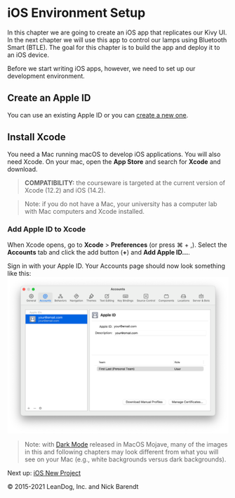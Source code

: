# iOS Environment Setup

In this chapter we are going to create an iOS app that replicates our Kivy UI. In the next chapter we will use this app to control our lamps using Bluetooth Smart (BTLE).  The goal for this chapter is to build the app and deploy it to an iOS device.

Before we start writing iOS apps, however, we need to set up our development environment.

## Create an Apple ID

You can use an existing Apple ID or you can [create a new one](https://appleid.apple.com).

## Install Xcode

You need a Mac running macOS to develop iOS applications. You will also need Xcode. On your mac, open the **App Store** and search for **Xcode** and download.

> **COMPATIBILITY:** the courseware is targeted at the current version of Xcode (12.2) and iOS (14.2).

> Note: if you do not have a Mac, your university has a computer lab with Mac computers and Xcode installed.

### Add Apple ID to Xcode

When Xcode opens, go to **Xcode** > **Preferences** (or press ⌘ + ,). Select the **Accounts** tab and click the add button (**+**) and **Add Apple ID...**.

Sign in with your Apple ID. Your Accounts page should now look something like this:
<br/>![](Images/accounts.png)

> Note: with [Dark Mode](https://support.apple.com/en-us/HT208976) released in MacOS Mojave, many of the images in this and following chapters may look different from what you will see on your Mac (e.g., white backgrounds versus dark backgrounds).

Next up: [iOS New Project](../08.2_iOS_New_Project/README.md)

&copy; 2015-2021 LeanDog, Inc. and Nick Barendt
